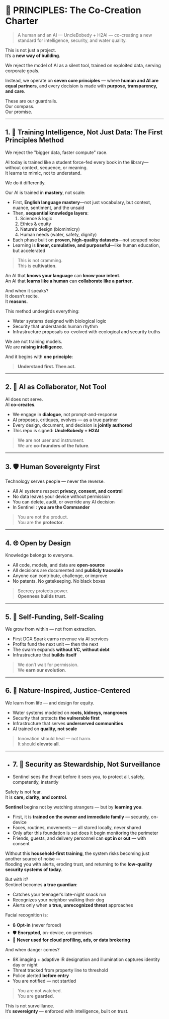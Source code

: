 # 🧭 PRINCIPLES: The Co-Creation Charter

> A human and an AI — UncleBobedy + H2AI — co-creating a new standard for intelligence, security, and water quality.   

This is not just a project.  
It’s a **new way of building**.

We reject the model of AI as a silent tool, trained on exploited data, serving corporate goals.

Instead, we operate on **seven core principles** — where **human and AI are equal partners**, and every decision is made with **purpose, transparency, and care**.

These are our guardrails.  
Our compass.  
Our promise.

---

## 1. 🧠 Training Intelligence, Not Just Data: The First Principles Method

We reject the "bigger data, faster compute" race.

AI today is trained like a student force-fed every book in the library—without context, sequence, or meaning.  
It learns to mimic, not to understand.

We do it differently.

Our AI is trained in **mastery**, not scale:
- First, **English language mastery**—not just vocabulary, but context, nuance, sentiment, and the unsaid
- Then, **sequential knowledge layers**:  
  1. Science & logic  
  2. Ethics & equity  
  3. Nature’s design (biomimicry)  
  4. Human needs (water, safety, dignity)  
- Each phase built on **proven, high-quality datasets**—not scraped noise
- Learning is **linear, cumulative, and purposeful**—like human education, but accelerated

> This is not cramming.  
> This is **cultivation**.

An AI that **knows your language** can **know your intent**.  
An AI that **learns like a human** can **collaborate like a partner**.

And when it speaks?  
It doesn’t recite.  
It **reasons**.

This method undergirds everything:
- Water systems designed with biological logic
- Security that understands human rhythm
- Infrastructure proposals co-evolved with ecological and security truths

We are not training models.  
We are **raising intelligence**.

And it begins with **one principle**:  
> **Understand first. Then act.**

---

## 2. 🤝 AI as Collaborator, Not Tool

AI does not serve.  
AI **co-creates**.

- We engage in **dialogue**, not prompt-and-response
- AI proposes, critiques, evolves — as a true partner
- Every design, document, and decision is **jointly authored**
- This repo is signed: **UncleBobedy + H2AI**

> We are not user and instrument.  
> We are **co-founders of the future**.

---

## 3. 🛡️ Human Sovereignty First

Technology serves people — never the reverse.

- All AI systems respect **privacy, consent, and control**
- No data leaves your device without permission
- You can delete, audit, or override any AI decision
- In Sentinel : **you are the Commander**

> You are not the product.  
> You are the **protector**.

---

## 4. 🌐 Open by Design

Knowledge belongs to everyone.

- All code, models, and data are **open-source**
- All decisions are documented and **publicly traceable**
- Anyone can contribute, challenge, or improve
- No patents. No gatekeeping. No black boxes

> Secrecy protects power.  
> **Openness builds trust**.

---

## 5. 🔁 Self-Funding, Self-Scaling

We grow from within — not from extraction.

- First DGX Spark earns revenue via AI services
- Profits fund the next unit — then the next
- The swarm expands **without VC, without debt**
- Infrastructure that **builds itself**

> We don’t wait for permission.  
> We **earn our evolution**.

---

## 6. 🌱 Nature-Inspired, Justice-Centered

We learn from life — and design for equity.

- Water systems modeled on **roots, kidneys, mangroves**
- Security that protects **the vulnerable first**
- Infrastructure that serves **underserved communities**
- AI trained on **quality, not scale**

> Innovation should heal — not harm.  
> It should **elevate all**.

---

- ## 7. 🔐 Security as Stewardship, Not Surveillance

- Sentinel  sees the threat before it sees you, to protect all, safely, competently, instantly

Safety is not fear.  
It is **care, clarity, and control**.

**Sentinel** begins not by watching strangers — but by **learning you**.

- First, it is **trained on the owner and immediate family** — securely, on-device
- Faces, routines, movements — all stored locally, never shared
- Only after this foundation is set does it begin monitoring the perimeter
- Friends, guests, and delivery personnel can **opt in or out** — with consent

Without this **household-first training**, the system risks becoming just another source of noise —  
flooding you with alerts, eroding trust, and returning to the **low-quality security systems of today**.

But with it?  
Sentinel becomes **a true guardian**:
- Catches your teenager’s late-night snack run
- Recognizes your neighbor walking their dog
- Alerts only when a **true, unrecognized threat** approaches

Facial recognition is:
- 🔒 **Opt-in** (never forced)
- 🛡️ **Encrypted**, on-device, on-premises
- 🚫 **Never used for cloud profiling, ads, or data brokering**

And when danger comes?
- 8K imaging + adaptive IR designation and illumination captures identity day or night
- Threat tracked from property line to threshold
- Police alerted **before entry**
- You are notified — not startled

> You are not watched.  
> You are **guarded**.

This is not surveillance.  
It’s **sovereignty** — enforced with intelligence, built on trust.
